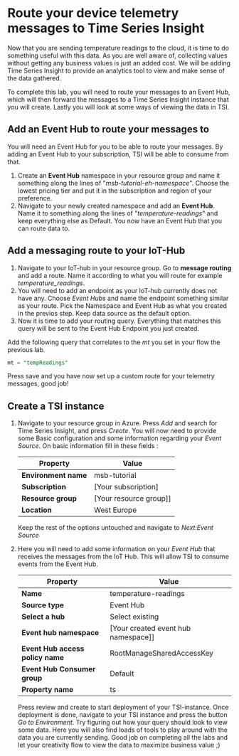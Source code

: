 # Route your device telemetry messages to Time Series Insight

Now that you are sending temperature readings to the cloud, it is time to do something useful with this data. As you are well aware of, collecting values without getting any business values is just an added cost. We will be adding Time Series Insight to provide an analytics tool to view and make sense of the data gathered.

To complete this lab, you will need to route your messages to an Event Hub, which will then forward the messages to a Time Series Insight instance that you will create. Lastly you will look at some ways of viewing the data in TSI.

## Add an Event Hub to route your messages to

You will need an Event Hub for you to be able to route your messages. By adding an Event Hub to your subscription, TSI will be able to consume from that.

1. Create an **Event Hub** namespace in your resource group and name it something along the lines of "*msb-tutorial-eh-namespace*". Choose the lowest pricing tier and put it in the subscription and region of your preference.
2. Navigate to your newly created namespace and add an **Event Hub**. Name it to something along the lines of "*temperature-readings*" and keep everything else as Default. You now have an Event Hub that you can route data to.

## Add a messaging route to your IoT-Hub

1. Navigate to your IoT-hub in your resource group. Go to **message routing** and add a route. Name it according to what you will route for example *temperature_readings*.
2. You will need to add an endpoint as your IoT-hub currently does not have any. Choose *Event Hubs* and name the endpoint something similar as your route. Pick the Namespace and Event Hub as what you created in the previos step. Keep data source as the default option.
3. Now it is time to add your routing query. Everything that matches this query will be sent to the Event Hub Endpoint you just created.

Add the following query that correlates to the *mt* you set in your flow the previous lab.

```SQL
mt = "tempReadings"
```

Press save and you have now set up a custom route for your telemetry messages, good job!

## Create a TSI instance


1. Navigate to your resource group in Azure. Press *Add* and search for Time Series Insight, and press *Create*. You will now need to provide some Basic configuration and some information regarding your *Event Source*. On basic information fill in these fields : 

    | Property | Value |
    |-------|--------|
    | **Environment name** | msb-tutorial |
    | **Subscription** | [Your subscription] |
    | **Resource group** | [Your resource group]] |
    | **Location** | West Europe |

    Keep the rest of the options untouched and navigate to *Next:Event Source*

2. Here you will need to add some information on your *Event Hub* that receives the messages from the IoT Hub. This will allow TSI to consume events from the Event Hub.

    | Property | Value |
    |-------|--------|
    | **Name** | temperature-readings |
    | **Source type** | Event Hub |
    | **Select a hub** | Select existing |
    | **Event hub namespace** | [Your created event hub namespace]] |
    | **Event Hub access policy name** | RootManageSharedAccessKey |
    | **Event Hub Consumer group** | Default |
    | **Property name** | ts |

    Press review and create to start deployment of your TSI-instance. Once deployment is done, navigate to your TSI instance and press the button *Go to Environment*. Try figuring out how your query should look to view some data. Here you will also find loads of tools to play around with the data you are currently sending. Good job on completing all the labs and let your creativity flow to view the data to maximize business value ;)
    

